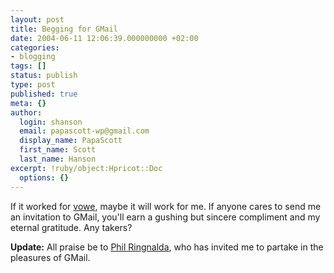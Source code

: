 ```yaml
---
layout: post
title: Begging for GMail
date: 2004-06-11 12:06:39.000000000 +02:00
categories:
- blogging
tags: []
status: publish
type: post
published: true
meta: {}
author:
  login: shanson
  email: papascott-wp@gmail.com
  display_name: PapaScott
  first_name: Scott
  last_name: Hanson
excerpt: !ruby/object:Hpricot::Doc
  options: {}
---
```

<p>If it worked for <a href="http://vowe.net/archives/004606.html">vowe</a>, maybe it will work for me. If anyone cares to send me an invitation to GMail, you'll earn a gushing but sincere compliment and my eternal gratitude. Any takers?</p>
<p><strong>Update:</strong> All praise be to <a href="http://philringnalda.com/">Phil Ringnalda</a>, who has invited me to partake in the pleasures of GMail.</p>
